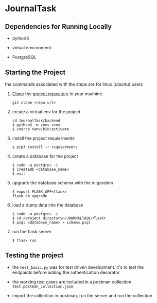 # JournalTask

## Dependencies for Running Locally

- python3

- virtual environment

- PostgreSQL

## Starting the Project

the commands associated with the steps are for linux (ubuntu) users

1. [Clone](https://help.github.com/en/articles/cloning-a-repository) the [project repository]() to your machine.

    `git clone <repo url>`

2. create a virtual env for the project

    ```
    cd JournalTask/backend
    $ python3 -m venv venv
    $ source venv/bin/activate    
    ```
3. install the project requierments
    
    ```
    $ pip3 install -r requierments
    ```

4. create a database for the project

    ```
    $ sudo -u postgres -i
    $ createdb <database_name>
    $ exit
    ```
5. upgrade the database schema with the migeration
    
    ```
    $ export FLASK_APP=flaskr
    flask db upgrade
    ```

6. load a dump data into the database

    ```
    $ sudo -u postgres -i
    $ cd <project directory>/JOURNALTASK/flaskr
    $ psql <database_name> < schema.psql
    ```
7. run the flask server
    
    ```
    $ flask run
    ```

## Testing the project

- the `test_basic.py` was for test driven development. it's to test the endpoints before adding the authentication decorator

- the working test cases are included in a postman collection `test.postman_collection.json`

- import the collection in postman, run the server and run the collection

